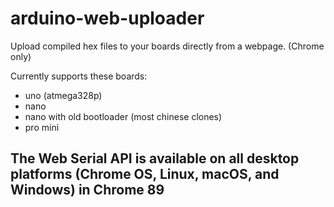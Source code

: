 # arduino-web-uploader
Upload compiled hex files to your boards directly from a webpage. (Chrome only)



Currently supports these boards:

- uno (atmega328p)
- nano
- nano with old bootloader (most chinese clones)
- pro mini

## The Web Serial API is available on all desktop platforms (Chrome OS, Linux, macOS, and Windows) in Chrome 89
